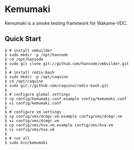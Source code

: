 Kemumaki
========

Kemumaki is a smoke testing framework for Wakame-VDC.

Quick Start
-----------

    $ # install vmbuilder
    $ sudo mkdir -p /opt/hansode
    $ cd /opt/hansode
    $ sudo git clone git://github.com/hansode/vmbuilder.git
    $
    $ # install redis-bash
    $ sudo mkdir -p /opt/caquino
    $ cd /opt/caquino
    $ sudo git://github.com/caquino/redis-bash.git
    $
    $ # configure global settings
    $ cp config/kemumaki.conf.example config/kemumaki.conf
    $ vi config/kemumaki.conf
    $
    $ # configure vm settings
    $ cp config/vms/dcmgr.vm.example config/vms/dcmgr.vm
    $ vi config/vms/dcmgr.vm
    $ cp config/vms/hva.vm.example config/vms/hva.vm
    $ vi config/vms/hva.vm
    $ 
    $ # run all
    $ sudo bin/kemumaki

